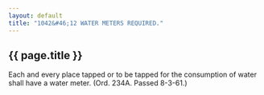 ```yaml
---
layout: default 
title: "1042&#46;12 WATER METERS REQUIRED."
---
```


{{ page.title }}
----------------

Each and every place tapped or to be tapped for the consumption of water
shall have a water meter. (Ord. 234A. Passed 8-3-61.)
